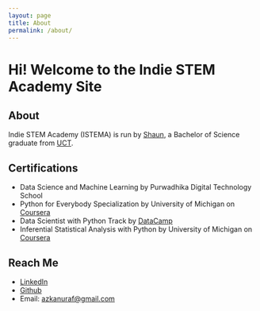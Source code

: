 ```yaml
---
layout: page
title: About
permalink: /about/
---
```


<style>
  <link rel="stylesheet" href="https://cdnjs.cloudflare.com/ajax/libs/font-awesome/4.7.0/css/font-awesome.min.css">
</style>

# Hi! Welcome to the Indie STEM Academy Site


## About

Indie STEM Academy (ISTEMA) is run by [Shaun](https://www.linkedin.com/in/shaunschoeman/), a Bachelor of Science graduate from [UCT](https://www.uct.ac.za).

## Certifications
- Data Science and Machine Learning by Purwadhika Digital Technology School
- Python for Everybody Specialization by University of Michigan on [Coursera](https://www.coursera.org/verify/specialization/QCCAJ69FR59Y)
- Data Scientist with Python Track by [DataCamp](https://www.datacamp.com/statement-of-accomplishment/track/c5f624eb63274284450ee6c684485a398448517e)
- Inferential Statistical Analysis with Python by University of Michigan on [Coursera](https://www.coursera.org/verify/FPLJMEHHEZJU)

## Reach Me
- [LinkedIn](https://www.linkedin.com/in/azkanuraf/)
- [Github](https://github.com/azukacchi)
- Email: azkanuraf@gmail.com 